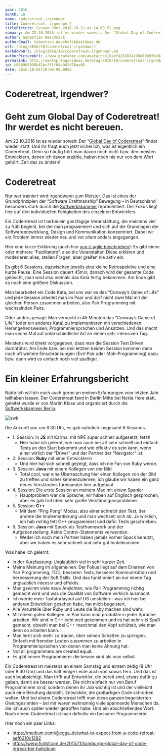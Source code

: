 ```yaml
---
year: 2016
month: 10
name: coderetreat-irgendwer
title: Coderetreat, irgendwer?
titlePicture: Screen-Shot-2016-10-12-at-14.00.52.png
summary: Am 22.10.2016 ist es wieder soweit: Der “Global Day of Coderetreat” findet wieder statt. Und ihr fragt euch jetzt sicherlich, was ist eigentlich ein Coderetreat. Denn so häufig hört man davon noch nicht bzw. den meisten Entwicklern, denen ich davon erzähle, haben noch nie nur von dem Wort gehört. Zeit das zu ändern!
author: Sebastian Waschnick
authorEmail: Sebastian.Waschnick@asideas.de
url: /blog/2016/10/coderetreat-irgendwer/
markdownUrl: /blog/2016/10/coderetreat-irgendwer.md
authorPictureUrl: //www.gravatar.com/avatar/cc15aef428387a198e89b9f0c0c1a965
permalink: http://axelspringerideas.de/blog/2016/10/coderetreat-irgendwer/
id: c866908939b82bc2f1f64e942d70aa08
date: 2016-10-01T10:00:00.000Z
---
```


Coderetreat, irgendwer?
=======================

Geht zum Global Day of Coderetreat! Ihr werdet es nicht bereuen.
================================================================

Am 22.10.2016 ist es wieder soweit: Der “[Global Day of Coderetreat](http://globalday.coderetreat.org/)” findet wieder statt. Und ihr fragt euch jetzt sicherlich, was ist eigentlich ein Coderetreat. Denn so häufig hört man davon noch nicht bzw. den meisten Entwicklern, denen ich davon erzähle, haben noch nie nur von dem Wort gehört. Zeit das zu ändern!

Coderetreat
===========

Nur wer trainiert wird irgendwann zum Meister. Das ist eines der Grundprinzipien der “Software Craftmanship” Bewegung – in Deutschland besonders stark durch die [Softwerkskammer](https://www.softwerkskammer.org/) repräsentiert. Der Fokus liegt hier auf den individuellen Fähigkeiten des einzelnen Entwicklers.

Ein Coderetreat ist hierbei ein ganztägige Veranstaltung, die meistens viel zu früh beginnt, bei der man programmiert und sich auf die Grundlagen der Softwareentwicklung, Design und Kommunikation konzentriert. Dabei wir ein Problem immer wieder neu und vor allem anders angegangen.

Hier eine kurze Erklärung (auch hier [von it-agile beschrieben](https://www.it-agile.de/wissen/agiles-engineering/code-retreat/)): Es gibt einen oder mehrere “Facilitators”, also die Veranstalter. Diese erklären und moderieren alles, stellen Fragen, aber greifen nie aktiv ein.

Es gibt 6 Sessions, dazwischen jeweils eine kleine Retrospektive und eine kurze Pause. Eine Session dauert 45min, danach wird der gesamte Code gelöscht, man wird also niemals das Kata fertig bekommen. Am Ende gibt es noch eine größere Diskussion.

Man bearbeitet ein Code Kata, bei uns war es das “Conway’s Game of Life” und jede Session arbeitet man im Paar und darf nicht zwei Mal mit der gleichen Person zusammen arbeiten, also Pair Programming mit wechselnden Pairs.

Oder anders gesagt: Man versucht in 45 Minuten das “Conway’s Game of Life” (oder ein anderes Kata) zu implementieren mit verschiedenen Herangehensweisen, Programmiersprachen und Ansätzen. Und das macht man sechs Mal auf unterschiedliche Art an einem sehr intensiven Tag.

Meistens wird direkt vorgegeben, dass man die Session Test Driven durchführt. Am Ende bzw. bei den letzten beiden Session kommen dann noch oft weitere Einschränkungen (Evil-Pair oder Mob-Programming) dazu bzw. dann wird es einfach noch viel spaßiger.

Ein kleiner Erfahrungsbericht
=============================

Natürlich will ich euch auch gerne an meinen Erfahrungen vom letzten Jahr teilhaben lassen. Der Coderetreat fand in Berlin Mitte bei Nokia Here statt, geleitet wurde er von Martin Klose und organisiert durch die [Softwerkskammer Berlin](https://www.softwerkskammer.org/groups/berlin).

![swk](swk.png)

Die Ankunft war um 8.30 Uhr, es gab natürlich insgesamt 6 Sessions.

*   1\. Session: In **JS** mit Karma, mit NPE super schnell aufgesetzt, fetzt!
    *   Hier habe ich gelernt, wie man auch bei JS sehr schnell und einfach Tests an den Start bekommt und wie effektiv es sein kann, wenn einer wirlich der “Driver” und der Partner der “Navigator” ist.
*   2\. Session: **Ruby** mit einer Entwicklerin
    *   Und hier hat sich schnell gezeigt, dass ich nie Fan von Ruby werde.
*   3\. Session: **Java** mit einem Kollegen von der Bild
    *   Total cool, war eine Überraschung hier einen Kollegen von der Bild zu treffen und näher kennenzulernen, ich glaube wir haben ein ganz neues Verständnis füreinander hier aufgebaut.
*   4\. Session: Die erste Session an meinem Mac mit einem Spanier
    *   Hauptproblem war die Sprache, wir haben auf Englisch gesprochen, aber es gab trotzdem sehr große Verständigunsprobleme.
*   5\. Session: **C++**
    *   Mit dem “Ping Pong” Modus, also einer schreibt den Test, der andere die Implementierung und man wechselt sich ab. Ja wirklich, ich hab richtig fett C++ programmiert und dafür Tests geschrieben.
*   6\. Session: **Java** mit Spock als Testframework und der Aufgabenstellung: Keine Control-Statements verwenden.
    *   Weder ich noch mein Partner haben jemals vorher Spock benutzt, aber wir haben es sehr schnell und sehr gut hinbekommen.

Was habe ich gelernt:

*   In der Kurzfassung: Unglaublich viel in sehr kurzer Zeit.
*   Meine Meinung im allgemeinen: Der Fokus liegt auf dem Erlernen von Pair Programming, TDD, besseren Tests, besserer Kommunikation und Verbesserung der Soft Skills. Und das funktioniert an nur einem Tag unglaublich intensiv und effektiv.
*   Man gewinnt viele neue Ansichten, wie Pair Programming richtig gemacht wird und was die Qualität von Software wirklich ausmacht.
*   Ich werde mein Tastaturlayout auf US umstellen – was ich hier bei anderen Entwicklen gesehen habe, hat mich begeistert.
*   Alle Vorurteile über Ruby und Leute die Ruby machen sind wahr.
*   Mit einem guten Kollegen im Pair kann man produktiv in jeder Sprache arbeiten. Wir sind in C++ echt weit gekommen und es hat sehr viel Spaß gemacht, obwohl man bei C++ manchmal den Kopf schüttelt, wie man denn so arbeiten kann.
*   Man lernt sich mehr zu trauen, über seinen Schatten zu springen. Einfach mit fremden Leuten zusammen zu arbeiten in Programmiersprachen von denen man keine Ahnung hat.
*   Not all programmers are created equal.
*   Es gibt immer Programmierer die besser sind als man selbst.

Ein Coderetreat ist meistens an einem Samstag und extrem zeitig (8 Uhr oder 8.30 Uhr) und das hält einige Leute auch von sowas fern. Und das ist auch beabsichtigt. Man trifft auf Entwickler, die bereit sind, etwas dafür zu geben, damit sie besser werden. Die nicht einfach nur von Beruf Programmierer sind, sondern denen ihr Job wichtig ist und der vielleicht auch eine Berufung darstellt. Entwickler, die großartigen Code schreiben wollen. Und bei einem Coderetreat trifft man diese ganzen begeisterten Gleichgesinnten – bei mir waren wahnsinnig viele spannende Menschen da, die ich auch später wieder getroffen habe. Und ein abschließendes Wort: Nach einem Coderetreat ist man definitiv ein besserer Programmierer.

Hier noch ein paar Links:

*   https://medium.com/@egga_de/what-to-expect-from-a-code-retreat-aef6310c1292
*   https://www.holisticon.de/2015/11/hamburgs-global-day-of-code-retreat-bei-holisticon